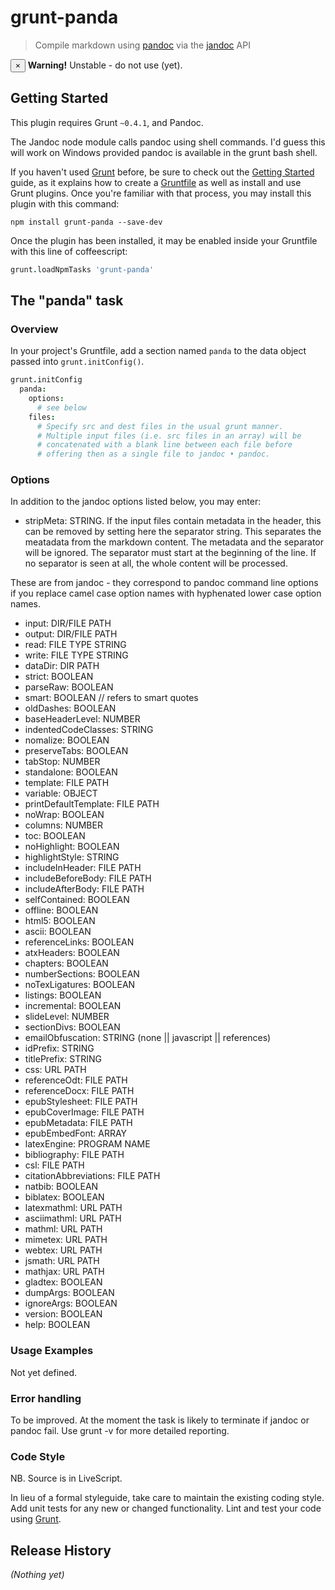# grunt-panda

> Compile markdown using [pandoc](http://johnmacfarlane.net/pandoc/) via the [jandoc](https://npmjs.org/package/jandoc) API

<div class="alert alert-error">
  <button type="button" class="close" data-dismiss="alert">&times;</button>
  <strong>Warning!</strong> Unstable - do not use (yet).
</div>

## Getting Started
This plugin requires Grunt `~0.4.1`, and Pandoc.

The Jandoc node module calls pandoc using shell commands. I'd guess this will work on Windows provided
pandoc is available in the grunt bash shell.

If you haven't used [Grunt](http://gruntjs.com/) before, be sure to check out the [Getting Started](http://gruntjs.com/getting-started) guide, as it explains how to create a [Gruntfile](http://gruntjs.com/sample-gruntfile) as well as install and use Grunt plugins. Once you're familiar with that process, you may install this plugin with this command:

```shell
npm install grunt-panda --save-dev
```

Once the plugin has been installed, it may be enabled inside your Gruntfile with this line of coffeescript:

```coffee
grunt.loadNpmTasks 'grunt-panda'
```

## The "panda" task

### Overview
In your project's Gruntfile, add a section named `panda` to the data object passed into `grunt.initConfig()`.

```coffee
grunt.initConfig
  panda: 
    options:
      # see below
    files:
      # Specify src and dest files in the usual grunt manner.
      # Multiple input files (i.e. src files in an array) will be
      # concatenated with a blank line between each file before
      # offering then as a single file to jandoc • pandoc.

```

### Options

In addition to the jandoc options listed below, you may enter:

 * stripMeta: STRING. If the input files contain metadata in the header, this can be removed by setting here the
 separator string. This separates the meatadata from the markdown content. The metadata and the separator will be ignored. The separator must start at the beginning of the line. If no separator is seen at all, the whole content will be processed.

These are from jandoc - they correspond to pandoc command line options
if you replace camel case option names with hyphenated lower case option names.

 * input: DIR/FILE PATH
 * output: DIR/FILE PATH
 * read: FILE TYPE STRING
 * write: FILE TYPE STRING
 * dataDir: DIR PATH
 * strict: BOOLEAN
 * parseRaw: BOOLEAN
 * smart: BOOLEAN  // refers to smart quotes
 * oldDashes: BOOLEAN
 * baseHeaderLevel: NUMBER
 * indentedCodeClasses: STRING
 * nomalize: BOOLEAN
 * preserveTabs: BOOLEAN
 * tabStop: NUMBER
 * standalone: BOOLEAN
 * template: FILE PATH
 * variable: OBJECT
 * printDefaultTemplate: FILE PATH
 * noWrap: BOOLEAN
 * columns: NUMBER
 * toc: BOOLEAN
 * noHighlight: BOOLEAN
 * highlightStyle: STRING
 * includeInHeader: FILE PATH
 * includeBeforeBody: FILE PATH
 * includeAfterBody: FILE PATH
 * selfContained: BOOLEAN
 * offline: BOOLEAN
 * html5: BOOLEAN
 * ascii: BOOLEAN
 * referenceLinks: BOOLEAN
 * atxHeaders: BOOLEAN
 * chapters: BOOLEAN
 * numberSections: BOOLEAN
 * noTexLigatures: BOOLEAN
 * listings: BOOLEAN
 * incremental: BOOLEAN
 * slideLevel: NUMBER
 * sectionDivs: BOOLEAN
 * emailObfuscation: STRING (none || javascript || references)
 * idPrefix: STRING
 * titlePrefix: STRING
 * css: URL PATH
 * referenceOdt: FILE PATH
 * referenceDocx: FILE PATH
 * epubStylesheet: FILE PATH
 * epubCoverImage: FILE PATH
 * epubMetadata: FILE PATH
 * epubEmbedFont: ARRAY
 * latexEngine: PROGRAM NAME
 * bibliography: FILE PATH
 * csl: FILE PATH
 * citationAbbreviations: FILE PATH
 * natbib: BOOLEAN
 * biblatex: BOOLEAN
 * latexmathml: URL PATH
 * asciimathml: URL PATH
 * mathml: URL PATH
 * mimetex: URL PATH
 * webtex: URL PATH
 * jsmath: URL PATH
 * mathjax: URL PATH
 * gladtex: BOOLEAN
 * dumpArgs: BOOLEAN
 * ignoreArgs: BOOLEAN
 * version: BOOLEAN
 * help: BOOLEAN
 
### Usage Examples

Not yet defined.

### Error handling

To be improved. At the moment the task is likely to terminate if jandoc or pandoc fail.
Use grunt -v for more detailed reporting.

### Code Style

NB. Source is in LiveScript.

In lieu of a formal styleguide, take care to maintain the existing coding style. Add unit tests for any new or changed functionality. Lint and test your code using [Grunt](http://gruntjs.com/).

## Release History
_(Nothing yet)_
